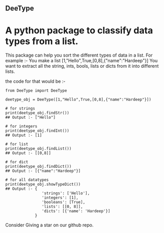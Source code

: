 ## DeeType
# A python package to classify data types from a list.

This package can help you sort the different types of data in a list. 
For example :-
You make a list [1,"Hello",True,[0,8],{"name":"Hardeep"}]
You want to extract all the string, ints, bools, lists or dicts from it into different lists.

the code for that would be :- 

```
from DeeType import DeeType

deetype_obj = DeeType([1,"Hello",True,[0,8],{"name":"Hardeep"}])

# for strings
print(deetype_obj.findStr())
## Output :- ["Hello"]

# for integers
print(deetype_obj.findInt())
## Output :- [1]

# for list
print(deetype_obj.findList())
## Output :- [[0,8]]

# for dict
print(deetype_obj.findDict())
## Output :- [{"name":"Hardeep"}]

# for all datatypes
print(deetype_obj.showTypeDict())
## Output :- {
                'strings': ['Hello'],
                'integers': [1],
                'booleans': [True],
                'lists': [[0, 8]],
                'dicts': [{'name': 'Hardeep'}]
             }
```

Consider Giving a star on our github repo.

